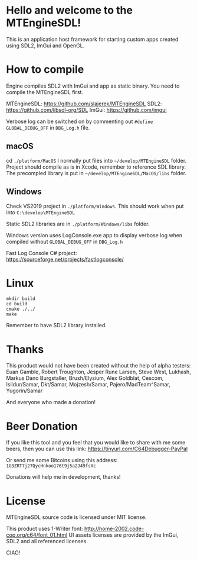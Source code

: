 # Hello and welcome to the MTEngineSDL!

This is an application host framework for starting custom apps created using
SDL2, ImGui and OpenGL.

# How to compile

Engine compiles SDL2 with ImGui and app as static binary.
You need to compile the MTEngineSDL first.

MTEngineSDL: https://github.com/slajerek/MTEngineSDL
SDL2: https://github.com/libsdl-org/SDL
ImGui: https://github.com/imgui

Verbose log can be switched on by commenting out `#define GLOBAL_DEBUG_OFF`
in `DBG_Log.h` file.

## macOS

cd `./platform/MacOS`
I normally put files into `~/develop/MTEngineSDL` folder. 
Project should compile as is in Xcode, remember to reference SDL library.
The precompled library is put in `~/develop/MTEngineSDL/MacOS/libs` folder.

## Windows

Check VS2019 project in `./platform/Windows`. This should work when put into
`C:\develop\MTEngineSDL`

Static SDL2 libraries are in `./platform/Windows/libs` folder.

Windows version uses LogConsole.exe app to display verbose log when compiled
without `GLOBAL_DEBUG_OFF` in `DBG_Log.h`

Fast Log Console C# project: https://sourceforge.net/projects/fastlogconsole/

# Linux

```
mkdir build
cd build
cmake ./../
make
```

Remember to have SDL2 library installed.


# Thanks

This product would not have been created without the help of alpha testers:
Euan Gamble, Robert Troughton, Jesper Rune Larsen, Steve West, Lukhash, 
Markus Dano Burgstaller, Brush/Elysium, Alex Goldblat, Cescom,
Isildur/Samar, Dkt/Samar, Mojzesh/Samar, Pajero/MadTeam^Samar, Yugorin/Samar

And everyone who made a donation!

# Beer Donation

If you like this tool and you feel that you would like to share with me
some beers, then you can use this link: https://tinyurl.com/C64Debugger-PayPal

Or send me some Bitcoins using this address:
`1G3ZRT7j27QycHnkoo176t9j5a2J49fsXc`

Donations will help me in development, thanks!

# License

MTEngineSDL source code is licensed under MIT license.

This product uses 1-Writer font: http://home-2002.code-cop.org/c64/font_01.html
UI assets licenses are provided by the ImGui, SDL2 and all referenced licenses.


CIAO!
